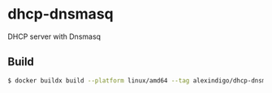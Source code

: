 # dhcp-dnsmasq

DHCP server with Dnsmasq

## Build

```bash
$ docker buildx build --platform linux/amd64 --tag alexindigo/dhcp-dnsmasq:latest --tag alexindigo/dhcp-dnsmasq:$(date +"%Y%m%d")$(printf "%02d" $(docker images alexindigo/dhcp-dnsmasq -q | wc -l | xargs echo -n)) .
```

